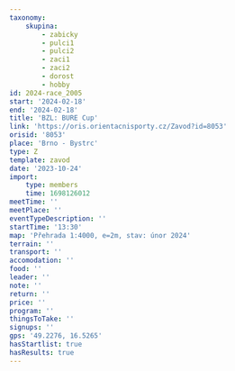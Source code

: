 ```yaml
---
taxonomy:
    skupina:
        - zabicky
        - pulci1
        - pulci2
        - zaci1
        - zaci2
        - dorost
        - hobby
id: 2024-race_2005
start: '2024-02-18'
end: '2024-02-18'
title: 'BZL: BURE Cup'
link: 'https://oris.orientacnisporty.cz/Zavod?id=8053'
orisid: '8053'
place: 'Brno - Bystrc'
type: Z
template: zavod
date: '2023-10-24'
import:
    type: members
    time: 1698126012
meetTime: ''
meetPlace: ''
eventTypeDescription: ''
startTime: '13:30'
map: 'Přehrada 1:4000, e=2m, stav: únor 2024'
terrain: ''
transport: ''
accomodation: ''
food: ''
leader: ''
note: ''
return: ''
price: ''
program: ''
thingsToTake: ''
signups: ''
gps: '49.2276, 16.5265'
hasStartlist: true
hasResults: true
---
```


